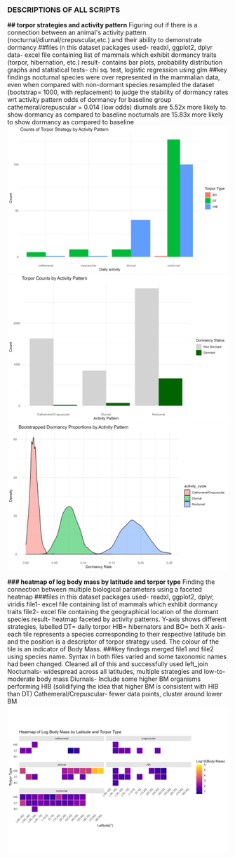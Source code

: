 ### DESCRIPTIONS OF ALL SCRIPTS


**## torpor strategies and activity pattern**
Figuring out if there is a connection between an animal's activity pattern (nocturnal/diurnal/crepuscular,etc.) and their ability to demonstrate dormancy
##files in this dataset
packages used- readxl, ggplot2, dplyr
data- excel file containing list of mammals which exhibit dormancy traits (torpor, hibernation, etc.)
result- contains bar plots, probability distribution graphs and statistical tests- chi sq. test, logistic regression using glm
##key findings
nocturnal species were over represented in the mammalian data, even when compared with non-dormant species
resampled the dataset (bootstrap= 1000, with replacement) to judge the stability of dormancy rates wrt activity pattern 
odds of dormancy for baseline group cathemeral/crepuscular = 0.014 (low odds)
diurnals are 5.52x more likely to show dormancy as compared to baseline
nocturnals are 15.83x more likely to show dormancy as compared to baseline
![diet composition compared with Activity Patterns](plots/diet_composition.png)
![diet composition of dormant vs normothermic mammals](plots/diet_composition_2.png)
![bootstrap](plots/bootstrap.png)



**### heatmap of log body mass by latitude and torpor type**
Finding the connection between multiple biological parameters using a faceted heatmap 
###files in this dataset
packages used- readxl, ggplot2, dplyr, viridis
file1- excel file containing list of mammals which exhibit dormancy traits
file2- excel file containing the geographical location of the dormant species
result- heatmap faceted by activity patterns.
Y-axis shows different strategies, labelled DT= daily torpor HIB= hibernators and BO= both
X axis- each tile represents a species corresponding to their respective latitude bin and the position is a descriptor of torpor strategy used. The colour of the tile is an indicator of Body Mass.
###key findings
merged file1 and file2 using species name. Syntax in both files varied and some taxonomic names had been changed. Cleaned all of this and successfully used left_join
Nocturnals- widespread across all latitudes, multiple strategies and low-to-moderate body mass
Diurnals- Include some higher BM organisms performing HIB (solidifying the idea that higher BM is consistent with HIB than DT)
Cathemeral/Crepuscular- fewer data points, cluster around lower BM 
![Heatmap of Log Body Mass by Latitude and Torpor Type](plots/heatmap_latitude_bodymass.png)


